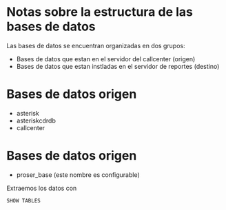 # Notas sobre la estructura de las bases de datos

Las bases de datos se encuentran organizadas en dos grupos:

- Bases de datos que estan en el servidor del callcenter (origen)
- Bases de datos que estan instladas en el servidor de reportes (destino)

# Bases de datos origen

- asterisk
- asteriskcdrdb
- callcenter

# Bases de datos origen

- proser_base (este nombre es configurable)

Extraemos los datos con

```
SHOW TABLES
```
